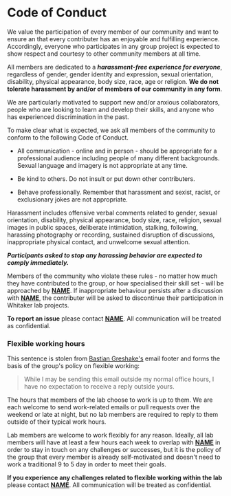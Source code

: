 # Code of Conduct

We value the participation of every member of our community and want to ensure an that every contributer has an enjoyable and fulfilling experience. Accordingly, everyone who participates in any group project is expected to show respect and courtesy to other community members at all time.

All members are dedicated to a ***harassment-free experience for everyone***, regardless of gender, gender identity and expression, sexual orientation, disability, physical appearance, body size, race, age or religion. **We do not tolerate harassment by and/or of members of our community in any form**.

We are particularly motivated to support new and/or anxious collaborators, people who are looking to learn and develop their skills, and anyone who has experienced discrimination in the past. 

To make clear what is expected, we ask all members of the community to conform to the following Code of Conduct.

* All communication - online and in person - should be appropriate for a professional audience including people of many different backgrounds. Sexual language and imagery is not appropriate at any time.

* Be kind to others. Do not insult or put down other contributers.

* Behave professionally. Remember that harassment and sexist, racist, or exclusionary jokes are not appropriate.

Harassment includes offensive verbal comments related to gender, sexual orientation, disability, physical appearance, body size, race, religion, sexual images in public spaces, deliberate intimidation, stalking, following, harassing photography or recording, sustained disruption of discussions, inappropriate physical contact, and unwelcome sexual attention.

***Participants asked to stop any harassing behavior are expected to comply immediately.***

Members of the community who violate these rules - no matter how much they have contributed to the group, or how specialised their skill set - will be approached by **[NAME](https://github.com/NAME)**. If inappropriate behaviour persists after a discussion with **[NAME](https://github.com/NAME)**, the contributer will be asked to discontinue their participation in Whitaker lab projects.

**To report an issue** please contact **[NAME](https://github.com/NAME)**. All communication will be treated as confidential.

### Flexible working hours

This sentence is stolen from [Bastian Greshake's](https://github.com/gedankenstuecke) email footer and forms the basis of the group's policy on flexible working:

> While I may be sending this email outside my normal office hours, I have no expectation to receive a reply outside yours.

The hours that members of the lab choose to work is up to them. We are each welcome to send work-related emails or pull requests over the weekend or late at night, but no lab members are required to reply to them outside of their typical work hours.

Lab members are welcome to work flexibly for any reason. Ideally, all lab members will have at least a few hours each week to overlap with **[NAME](https://github.com/NAME)** in order to stay in touch on any challenges or successes, but it is the policy of the group that every member is already self-motivated and doesn't need to work a traditional 9 to 5 day in order to meet their goals.

**If you experience any challenges related to flexible working within the lab** please contact **[NAME](https://github.com/NAME)**. All communication will be treated as confidential.
